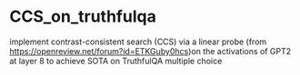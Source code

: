 # CCS_on_truthfulqa
implement contrast-consistent search (CCS) via a linear probe (from https://openreview.net/forum?id=ETKGuby0hcs)on the activations of GPT2 at layer 8 to achieve SOTA on TruthfulQA multiple choice
